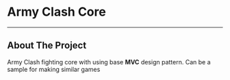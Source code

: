# Army Clash Core
____
## About The Project
Army Clash fighting core with using base **MVC** design pattern. Can be a sample for making similar games
